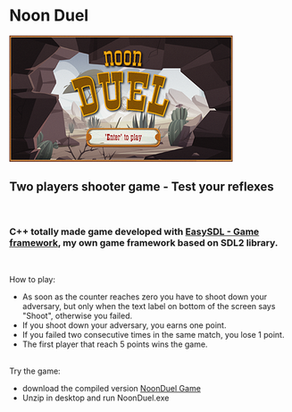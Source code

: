 # Noon Duel

![This is an image](assets/screen_02.png)

## Two players shooter game - Test your reflexes
</br>

### C++ totally made game developed with [EasySDL - Game framework](https://github.com/Luca71/EasySDL), my own game framework based on SDL2 library.
<br>

How to play:
- As soon as the counter reaches zero you have to shoot down your adversary, but only when the text label on bottom of the screen says "Shoot", otherwise you failed.
- If you shoot down your adversary, you earns one point.
- If you failed two consecutive times in the same match, you lose 1 point.
- The first player that reach 5 points wins the game.
<br><br>

Try the game:
- download the compiled version [NoonDuel Game](Compiled/NoonDuel.zip)
- Unzip in desktop and run NoonDuel.exe
